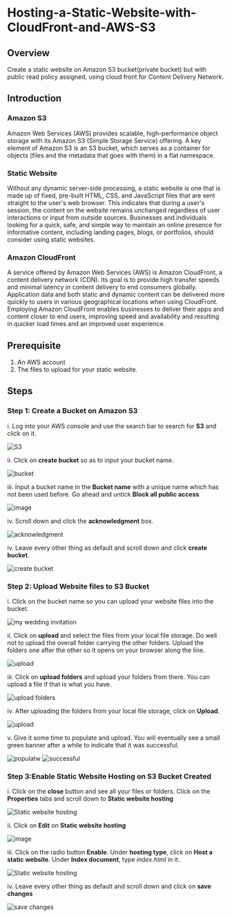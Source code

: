 # Hosting-a-Static-Website-with-CloudFront-and-AWS-S3

## Overview
Create a static website on Amazon S3 bucket(private bucket) but with public read policy assigned, using cloud front for Content Delivery Network.

## Introduction

### Amazon S3

Amazon Web Services (AWS) provides scalable, high-performance object storage with its Amazon S3 (Simple Storage Service) offering. A key element of Amazon S3 is an S3 bucket, which serves as a container for objects (files and the metadata that goes with them) in a flat namespace. 

### Static Website

Without any dynamic server-side processing, a static website is one that is made up of fixed, pre-built HTML, CSS, and JavaScript files that are sent straight to the user's web browser. This indicates that during a user's session, the content on the website remains unchanged regardless of user interactions or input from outside sources. Businesses and individuals looking for a quick, safe, and simple way to maintain an online presence for informative content, including landing pages, blogs, or portfolios, should consider using static websites.

### Amazon CloudFront

A service offered by Amazon Web Services (AWS) is Amazon CloudFront, a content delivery network (CDN). Its goal is to provide high transfer speeds and minimal latency in content delivery to end consumers globally. Application data and both static and dynamic content can be delivered more quickly to users in various geographical locations when using CloudFront. 
Employing Amazon CloudFront enables businesses to deliver their apps and content closer to end users, improving speed and availability and resulting in quicker load times and an improved user experience.

## Prerequisite

1. An AWS account
2. The files to upload for your static website.

## Steps 

### Step 1: Create a Bucket on Amazon S3

i. Log into your AWS console and use the search bar to search for **S3** and click on it.

![S3](https://github.com/Adaeze-69/Hosting-a-Static-Website-with-CloudFront-and-AWS-S3/assets/66219475/9ec43daa-1ede-496c-852e-fa36d570c081)

ii. Click on **create bucket** so as to input your bucket name.

![bucket](https://github.com/Adaeze-69/Hosting-a-Static-Website-with-CloudFront-and-AWS-S3/assets/66219475/60f3d487-3437-49b4-8c83-e3b537d1df86)

iii. Input a bucket name in the **Bucket name** with a unique name which has not been used before. Go ahead and untick **Block all public access**

![image](https://github.com/Adaeze-69/Hosting-a-Static-Website-with-CloudFront-and-AWS-S3/assets/66219475/f1fa2ded-6659-4d5d-99ea-b72ac321e03f)

iv. Scroll down and click the **acknowledgment** box.

![acknowledgment](https://github.com/Adaeze-69/Hosting-a-Static-Website-with-CloudFront-and-AWS-S3/assets/66219475/097104e0-9fc0-4a04-850f-2f859568728d)

iv. Leave every other thing as default and scroll down and click **create bucket**.

![create bucket](https://github.com/Adaeze-69/Hosting-a-Static-Website-with-CloudFront-and-AWS-S3/assets/66219475/8072c6f8-fb78-41b1-8ab7-ef9c824d61f9)

### Step 2: Upload Website files to S3 Bucket

i. Click on the bucket name so you can upload your website files into the bucket.

![my wedding invitation](https://github.com/Adaeze-69/Hosting-a-Static-Website-with-CloudFront-and-AWS-S3/assets/66219475/a78a6759-43ed-4549-97f3-ee53da2b29c6)

ii. Click on **upload** and select the files from your local file storage. Do well not to upload the overall folder carrying the other folders. Upload the folders one after the other so it opens on your browser along the line.

![upload](https://github.com/Adaeze-69/Hosting-a-Static-Website-with-CloudFront-and-AWS-S3/assets/66219475/5753c604-1914-4e47-91a5-5e219b0bda3d)

iii. Click on **upload folders** and upload your folders from there. You can upload a file if that is what you have.

![upload folders](https://github.com/Adaeze-69/Hosting-a-Static-Website-with-CloudFront-and-AWS-S3/assets/66219475/83eceb19-8b4c-47f2-81ad-a21a7e645ea2)

iv. After uploading the folders from your local file storage, click on **Upload**.

![upload](https://github.com/Adaeze-69/Hosting-a-Static-Website-with-CloudFront-and-AWS-S3/assets/66219475/dcd58e92-6c6c-4ada-98a4-8663e63da07a)

v. Give it some time to populate and upload. You will eventually see a small green banner after a while to indicate that it was successful.

![populatw](https://github.com/Adaeze-69/Hosting-a-Static-Website-with-CloudFront-and-AWS-S3/assets/66219475/a3072693-a99b-46e5-a753-18a312f41fa9)
![successful](https://github.com/Adaeze-69/Hosting-a-Static-Website-with-CloudFront-and-AWS-S3/assets/66219475/fdf2c8cf-2a2d-4a1e-8f0a-ff95498cc8d1)

### Step 3:Enable Static Website Hosting on S3 Bucket Created

i. Click on the **close** button and see all your files or folders. Click on the **Properties** tabs and scroll down to **Static website hosting**

![Static website hosting](https://github.com/Adaeze-69/Hosting-a-Static-Website-with-CloudFront-and-AWS-S3/assets/66219475/71fb0efe-4f2c-41e4-b71d-7ff721af1830)

ii. Click on **Edit** on **Static website hosting**

![image](https://github.com/Adaeze-69/Hosting-a-Static-Website-with-CloudFront-and-AWS-S3/assets/66219475/fd3f19e7-a597-4112-bc00-5384b67c1350)

iii. Click on the radio button **Enable**. Under **hosting type**, click on **Host a static website**. Under **Index document**, type *index.html* in it.

![Static website hosting](https://github.com/Adaeze-69/Hosting-a-Static-Website-with-CloudFront-and-AWS-S3/assets/66219475/c47d1f79-a154-4026-80b8-652d2b86d751)

iv. Leave every other thing as default and scroll down and click on **save changes**

![save changes](https://github.com/Adaeze-69/Hosting-a-Static-Website-with-CloudFront-and-AWS-S3/assets/66219475/e739ef18-4c73-486d-85e6-df316bc4f338)
